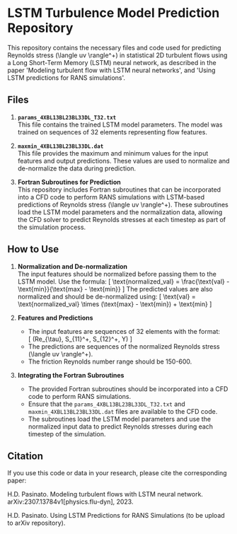 # LSTM Turbulence Model Prediction Repository

This repository contains the necessary files and code used for predicting Reynolds stress \(\langle uv \rangle^+\) in statistical 2D turbulent flows using a Long Short-Term Memory (LSTM) neural network, as described in the paper 'Modeling turbulent flow with LSTM neural networks', and 'Using LSTM predictions for RANS simulations'.

## Files

1. **`params_4XBL13BL23BL33DL_T32.txt`**  
   This file contains the trained LSTM model parameters. The model was trained on sequences of 32 elements representing flow features.

2. **`maxmin_4XBL13BL23BL33DL.dat`**  
   This file provides the maximum and minimum values for the input features and output predictions. These values are used to normalize and de-normalize the data during prediction.

3. **Fortran Subroutines for Prediction**  
   This repository includes Fortran subroutines that can be incorporated into a CFD code to perform RANS simulations with LSTM-based predictions of Reynolds stress \(\langle uv \rangle^+\). These subroutines load the LSTM model parameters and the normalization data, allowing the CFD solver to predict Reynolds stresses at each timestep as part of the simulation process.

## How to Use

1. **Normalization and De-normalization**  
   The input features should be normalized before passing them to the LSTM model. Use the formula:
   \[
   \text{normalized\_val} = \frac{\text{val} - \text{min}}{\text{max} - \text{min}}
   \]
   The predicted values are also normalized and should be de-normalized using:
   \[
   \text{val} = \text{normalized\_val} \times (\text{max} - \text{min}) + \text{min}
   \]

2. **Features and Predictions**  
   - The input features are sequences of 32 elements with the format:  
     \[
     (Re_{\tau}, S_{11}^+, S_{12}^+, Y)
     \]
   - The predictions are sequences of the normalized Reynolds stress \(\langle uv \rangle^+\).
   - The friction Reynolds number range should be 150-600.
     
3. **Integrating the Fortran Subroutines**  
   - The provided Fortran subroutines should be incorporated into a CFD code to perform RANS simulations.
   - Ensure that the `params_4XBL13BL23BL33DL_T32.txt` and `maxmin_4XBL13BL23BL33DL.dat` files are available to the CFD code.
   - The subroutines load the LSTM model parameters and use the normalized input data to predict Reynolds stresses during each timestep of the simulation.

## Citation

If you use this code or data in your research, please cite the corresponding paper:  

H.D. Pasinato. Modeling turbulent flows with LSTM neural network. arXiv:2307.13784v1[physics.flu-dyn], 2023.

H.D. Pasinato. Using LSTM Predictions for RANS Simulations (to be upload to arXiv repository).
